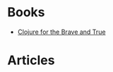 # Books
- [Clojure for the Brave and True](https://www.braveclojure.com/clojure-for-the-brave-and-true/)

# Articles
